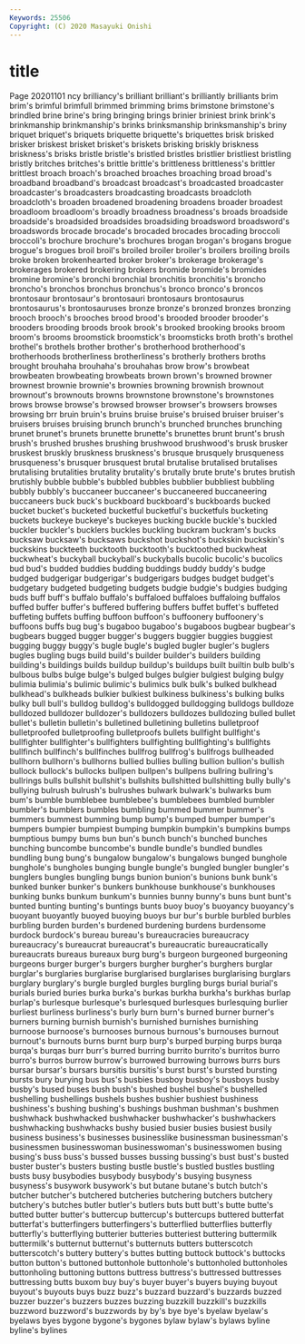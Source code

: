 ```yaml
---
Keywords: 25506
Copyright: (C) 2020 Masayuki Onishi
---
```


# title
Page 20201101
ncy brilliancy's brilliant brilliant's brilliantly brilliants brim brim's brimful
brimfull brimmed brimming brims brimstone brimstone's brindled brine brine's bring
bringing brings brinier briniest brink brink's brinkmanship brinkmanship's brinks brinksmanship
brinksmanship's briny briquet briquet's briquets briquette briquette's briquettes brisk brisked
brisker briskest brisket brisket's briskets brisking briskly briskness briskness's brisks
bristle bristle's bristled bristles bristlier bristliest bristling bristly britches britches's
brittle brittle's brittleness brittleness's brittler brittlest broach broach's broached broaches
broaching broad broad's broadband broadband's broadcast broadcast's broadcasted broadcaster broadcaster's
broadcasters broadcasting broadcasts broadcloth broadcloth's broaden broadened broadening broadens broader
broadest broadloom broadloom's broadly broadness broadness's broads broadside broadside's broadsided
broadsides broadsiding broadsword broadsword's broadswords brocade brocade's brocaded brocades brocading
broccoli broccoli's brochure brochure's brochures brogan brogan's brogans brogue brogue's
brogues broil broil's broiled broiler broiler's broilers broiling broils broke
broken brokenhearted broker broker's brokerage brokerage's brokerages brokered brokering brokers
bromide bromide's bromides bromine bromine's bronchi bronchial bronchitis bronchitis's broncho
broncho's bronchos bronchus bronchus's bronco bronco's broncos brontosaur brontosaur's brontosauri
brontosaurs brontosaurus brontosaurus's brontosauruses bronze bronze's bronzed bronzes bronzing brooch
brooch's brooches brood brood's brooded brooder brooder's brooders brooding broods
brook brook's brooked brooking brooks broom broom's brooms broomstick broomstick's
broomsticks broth broth's brothel brothel's brothels brother brother's brotherhood brotherhood's
brotherhoods brotherliness brotherliness's brotherly brothers broths brought brouhaha brouhaha's brouhahas
brow brow's browbeat browbeaten browbeating browbeats brown brown's browned browner
brownest brownie brownie's brownies browning brownish brownout brownout's brownouts browns
brownstone brownstone's brownstones brows browse browse's browsed browser browser's browsers
browses browsing brr bruin bruin's bruins bruise bruise's bruised bruiser
bruiser's bruisers bruises bruising brunch brunch's brunched brunches brunching brunet
brunet's brunets brunette brunette's brunettes brunt brunt's brush brush's brushed
brushes brushing brushwood brushwood's brusk brusker bruskest bruskly bruskness bruskness's
brusque brusquely brusqueness brusqueness's brusquer brusquest brutal brutalise brutalised brutalises
brutalising brutalities brutality brutality's brutally brute brute's brutes brutish brutishly
bubble bubble's bubbled bubbles bubblier bubbliest bubbling bubbly bubbly's buccaneer
buccaneer's buccaneered buccaneering buccaneers buck buck's buckboard buckboard's buckboards bucked
bucket bucket's bucketed bucketful bucketful's bucketfuls bucketing buckets buckeye buckeye's
buckeyes bucking buckle buckle's buckled buckler buckler's bucklers buckles buckling
buckram buckram's bucks bucksaw bucksaw's bucksaws buckshot buckshot's buckskin buckskin's
buckskins buckteeth bucktooth bucktooth's bucktoothed buckwheat buckwheat's buckyball buckyball's buckyballs
bucolic bucolic's bucolics bud bud's budded buddies budding buddings buddy
buddy's budge budged budgerigar budgerigar's budgerigars budges budget budget's budgetary
budgeted budgeting budgets budgie budgie's budgies budging buds buff buff's
buffalo buffalo's buffaloed buffaloes buffaloing buffalos buffed buffer buffer's buffered
buffering buffers buffet buffet's buffeted buffeting buffets buffing buffoon buffoon's
buffoonery buffoonery's buffoons buffs bug bug's bugaboo bugaboo's bugaboos bugbear
bugbear's bugbears bugged bugger bugger's buggers buggier buggies buggiest bugging
buggy buggy's bugle bugle's bugled bugler bugler's buglers bugles bugling
bugs build build's builder builder's builders building building's buildings builds
buildup buildup's buildups built builtin bulb bulb's bulbous bulbs bulge
bulge's bulged bulges bulgier bulgiest bulging bulgy bulimia bulimia's bulimic
bulimic's bulimics bulk bulk's bulked bulkhead bulkhead's bulkheads bulkier bulkiest
bulkiness bulkiness's bulking bulks bulky bull bull's bulldog bulldog's bulldogged
bulldogging bulldogs bulldoze bulldozed bulldozer bulldozer's bulldozers bulldozes bulldozing bulled
bullet bullet's bulletin bulletin's bulletined bulletining bulletins bulletproof bulletproofed bulletproofing
bulletproofs bullets bullfight bullfight's bullfighter bullfighter's bullfighters bullfighting bullfighting's bullfights
bullfinch bullfinch's bullfinches bullfrog bullfrog's bullfrogs bullheaded bullhorn bullhorn's bullhorns
bullied bullies bulling bullion bullion's bullish bullock bullock's bullocks bullpen
bullpen's bullpens bullring bullring's bullrings bulls bullshit bullshit's bullshits bullshitted
bullshitting bully bully's bullying bulrush bulrush's bulrushes bulwark bulwark's bulwarks
bum bum's bumble bumblebee bumblebee's bumblebees bumbled bumbler bumbler's bumblers
bumbles bumbling bummed bummer bummer's bummers bummest bumming bump bump's
bumped bumper bumper's bumpers bumpier bumpiest bumping bumpkin bumpkin's bumpkins
bumps bumptious bumpy bums bun bun's bunch bunch's bunched bunches
bunching buncombe buncombe's bundle bundle's bundled bundles bundling bung bung's
bungalow bungalow's bungalows bunged bunghole bunghole's bungholes bunging bungle bungle's
bungled bungler bungler's bunglers bungles bungling bungs bunion bunion's bunions
bunk bunk's bunked bunker bunker's bunkers bunkhouse bunkhouse's bunkhouses bunking
bunks bunkum bunkum's bunnies bunny bunny's buns bunt bunt's bunted
bunting bunting's buntings bunts buoy buoy's buoyancy buoyancy's buoyant buoyantly
buoyed buoying buoys bur bur's burble burbled burbles burbling burden
burden's burdened burdening burdens burdensome burdock burdock's bureau bureau's bureaucracies
bureaucracy bureaucracy's bureaucrat bureaucrat's bureaucratic bureaucratically bureaucrats bureaus bureaux burg
burg's burgeon burgeoned burgeoning burgeons burger burger's burgers burgher burgher's
burghers burglar burglar's burglaries burglarise burglarised burglarises burglarising burglars burglary
burglary's burgle burgled burgles burgling burgs burial burial's burials buried
buries burka burka's burkas burkha burkha's burkhas burlap burlap's burlesque
burlesque's burlesqued burlesques burlesquing burlier burliest burliness burliness's burly burn
burn's burned burner burner's burners burning burnish burnish's burnished burnishes
burnishing burnoose burnoose's burnooses burnous burnous's burnouses burnout burnout's burnouts
burns burnt burp burp's burped burping burps burqa burqa's burqas
burr burr's burred burring burrito burrito's burritos burro burro's burros
burrow burrow's burrowed burrowing burrows burrs burs bursar bursar's bursars
bursitis bursitis's burst burst's bursted bursting bursts bury burying bus
bus's busbies busboy busboy's busboys busby busby's bused buses bush
bush's bushed bushel bushel's bushelled bushelling bushellings bushels bushes bushier
bushiest bushiness bushiness's bushing bushing's bushings bushman bushman's bushmen bushwhack
bushwhacked bushwhacker bushwhacker's bushwhackers bushwhacking bushwhacks bushy busied busier busies
busiest busily business business's businesses businesslike businessman businessman's businessmen businesswoman
businesswoman's businesswomen busing busing's buss buss's bussed busses bussing bussing's
bust bust's busted buster buster's busters busting bustle bustle's bustled
bustles bustling busts busy busybodies busybody busybody's busying busyness busyness's
busywork busywork's but butane butane's butch butch's butcher butcher's butchered
butcheries butchering butchers butchery butchery's butches butler butler's butlers buts
butt butt's butte butte's butted butter butter's buttercup buttercup's buttercups
buttered butterfat butterfat's butterfingers butterfingers's butterflied butterflies butterfly butterfly's butterflying
butterier butteries butteriest buttering buttermilk buttermilk's butternut butternut's butternuts butters
butterscotch butterscotch's buttery buttery's buttes butting buttock buttock's buttocks button
button's buttoned buttonhole buttonhole's buttonholed buttonholes buttonholing buttoning buttons buttress
buttress's buttressed buttresses buttressing butts buxom buy buy's buyer buyer's
buyers buying buyout buyout's buyouts buys buzz buzz's buzzard buzzard's
buzzards buzzed buzzer buzzer's buzzers buzzes buzzing buzzkill buzzkill's buzzkills
buzzword buzzword's buzzwords by by's bye bye's byelaw byelaw's byelaws
byes bygone bygone's bygones bylaw bylaw's bylaws byline byline's bylines
